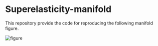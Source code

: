 # Superelasticity-manifold

This repository provide the code for reproducing the following manifold figure.

![figure](https://github.com/takuyhaa/Superelasticity-manifold/assets/86113952/3131e6bc-829c-4c5d-afb3-157a11c76342)
